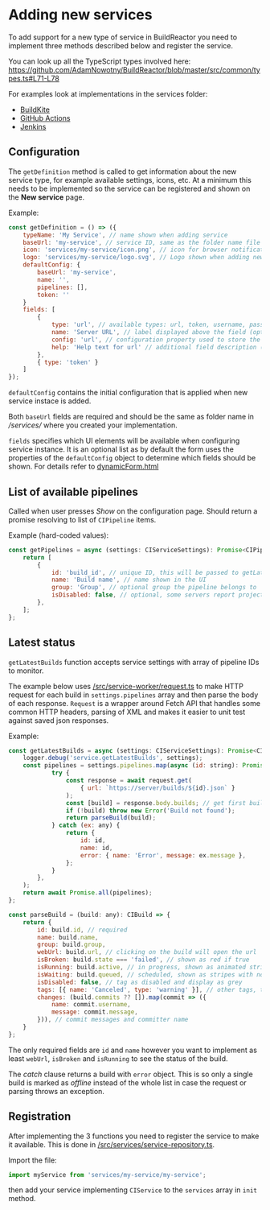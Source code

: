 # Adding new services

To add support for a new type of service in BuildReactor you need to implement three methods described below and register the service.

You can look up all the TypeScript types involved here:
https://github.com/AdamNowotny/BuildReactor/blob/master/src/common/types.ts#L71-L78

For examples look at implementations in the services folder:

-   [BuildKite](../src/services/buildkite/buildkite.ts)
-   [GitHub Actions](../src/services/github/github.ts)
-   [Jenkins](../src/services/jenkins/jenkins.ts)

## Configuration

The `getDefinition` method is called to get information about the new service type, for example available settings, icons, etc. At a minimum this needs to be implemented so the service can be registered and shown on the **New service** page.

Example:

```js
const getDefinition = () => ({
    typeName: 'My Service', // name shown when adding service
    baseUrl: 'my-service', // service ID, same as the folder name file is in
    icon: 'services/my-service/icon.png', // icon for browser notifications, /src/ is the base folder
    logo: 'services/my-service/logo.svg', // Logo shown when adding new service
    defaultConfig: {
        baseUrl: 'my-service',
        name: '',
        pipelines: [],
        token: ''
    }
    fields: [
        {
            type: 'url', // available types: url, token, username, password, branch
            name: 'Server URL', // label displayed above the field (optional)
            config: 'url', // configuration property used to store the value (optional)
            help: 'Help text for url' // additional field description (optional)
        },
        { type: 'token' }
    ]
});
```

`defaultConfig` contains the initial configuration that is applied when new service instace is added.

Both `baseUrl` fields are required and should be the same as folder name in _/services/_ where you created your implementation.

`fields` specifies which UI elements will be available when configuring service instance. It is an optional list as by default the form uses the properties of the `defaultConfig` object to determine which fields should be shown. For details refer to [dynamicForm.html](../src/settings/service/directives/dynamicForm/dynamicForm.html)

## List of available pipelines

Called when user presses _Show_ on the configuration page. Should return a promise resolving to list of `CIPipeline` items.

Example (hard-coded values):

```js
const getPipelines = async (settings: CIServiceSettings): Promise<CIPipeline[]> => {
    return [
        {
            id: 'build_id', // unique ID, this will be passed to getLatestBuilds
            name: 'Build name', // name shown in the UI
            group: 'Group', // optional group the pipeline belongs to
            isDisabled: false, // optional, some servers report projects as not buildable/disabled
        },
    ];
};
```

## Latest status

`getLatestBuilds` function accepts service settings with array of pipeline IDs to monitor.

The example below uses [/src/service-worker/request.ts](../src/service-worker/request.ts) to make HTTP request for each build in `settings.pipelines` array and then parse the body of each response. `Request` is a wrapper around Fetch API that handles some common HTTP headers, parsing of XML and makes it easier to unit test against saved json responses.

Example:

```js
const getLatestBuilds = async (settings: CIServiceSettings): Promise<CIBuild[]> => {
    logger.debug('service.getLatestBuilds', settings);
    const pipelines = settings.pipelines.map(async (id: string): Promise<CIBuild> => {
            try {
                const response = await request.get(
                    { url: `https://server/builds/${id}.json` }
                );
                const [build] = response.body.builds; // get first build item
                if (!build) throw new Error('Build not found');
                return parseBuild(build);
            } catch (ex: any) {
                return {
                    id: id,
                    name: id,
                    error: { name: 'Error', message: ex.message },
                };
            }
        },
    );
    return await Promise.all(pipelines);
};

const parseBuild = (build: any): CIBuild => {
    return {
        id: build.id, // required
        name: build.name,
        group: build.group,
        webUrl: build.url, // clicking on the build will open the url
        isBroken: build.state === 'failed', // shown as red if true
        isRunning: build.active, // in progress, shown as animated stripes
        isWaiting: build.queued, // scheduled, shown as stripes with no animation
        isDisabled: false, // tag as disabled and display as grey
        tags: [{ name: 'Canceled', type: 'warning' }], // other tags, type is optional (warning displayed yellow)
        changes: (build.commits ?? []).map(commit => ({
            name: commit.username,
            message: commit.message,
        })), // commit messages and committer name
    }
};
```

The only required fields are `id` and `name` however you want to implement as least `webUrl`, `isBroken` and `isRunning` to see the status of the build.

The _catch_ clause returns a build with `error` object. This is so only a single build is marked as _offline_ instead of the whole list in case the request or parsing throws an exception.

## Registration

After implementing the 3 functions you need to register the service to make it available. This is done in [/src/services/service-repository.ts](../src/services/service-repository.ts).

Import the file:

```js
import myService from 'services/my-service/my-service';
```

then add your service implementing `CIService` to the `services` array in `init` method.
